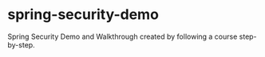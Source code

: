# spring-security-demo
Spring Security Demo and Walkthrough created by following a course step-by-step.
